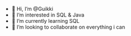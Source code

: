 - 👋 Hi, I’m @Guikki
- 👀 I’m interested in SQL & Java
- 🌱 I’m currently learning SQL
- 💞️ I’m looking to collaborate on everything i can


